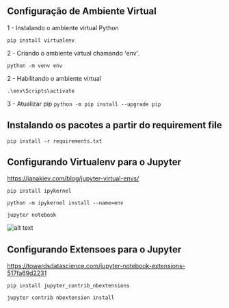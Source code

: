 ## Configuração de Ambiente Virtual

1 - Instalando o ambiente virtual Python

`pip install virtualenv`

2 - Criando o ambiente virtual chamando 'env'.

`python -m venv env`

2 - Habilitando o ambiente virtual

`.\env\Scripts\activate`

3 - Atualizar pip
`python -m pip install --upgrade pip`

## Instalando os pacotes a partir do requirement file

`pip install -r requirements.txt`

## Configurando Virtualenv para o Jupyter
https://janakiev.com/blog/jupyter-virtual-envs/

`pip install ipykernel`

`python -m ipykernel install --name=env`

`jupyter notebook`

![alt text](https://miro.medium.com/max/580/1*p2SCVuUuvRoJQS_zgd3Xnw.png)


## Configurando Extensoes para o Jupyter
https://towardsdatascience.com/jupyter-notebook-extensions-517fa69d2231

`pip install jupyter_contrib_nbextensions`

`jupyter contrib nbextension install`